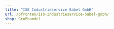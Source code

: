 ```yaml
---
title: "ISB Industrieservice Babel GmbH"
url: /pfronten/isb-industrieservice-babel-gmbh/
shop: Großhandel
---
```

